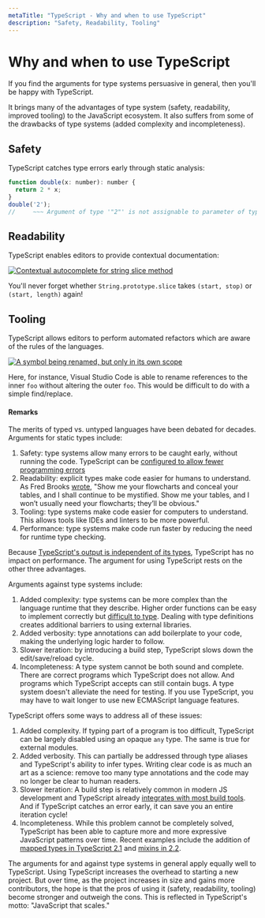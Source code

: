 ```yaml
---
metaTitle: "TypeScript - Why and when to use TypeScript"
description: "Safety, Readability, Tooling"
---
```


# Why and when to use TypeScript


If you find the arguments for type systems persuasive in general, then you'll be happy with TypeScript.

It brings many of the advantages of type system (safety, readability, improved tooling) to the JavaScript ecosystem. It also suffers from some of the drawbacks of type systems (added complexity and incompleteness).



## Safety


TypeScript catches type errors early through static analysis:

```js
function double(x: number): number {
  return 2 * x;
}
double('2');
//     ~~~ Argument of type '"2"' is not assignable to parameter of type 'number'.

```



## Readability


TypeScript enables editors to provide contextual documentation:

[<img src="https://i.stack.imgur.com/olNJH.png" alt="Contextual autocomplete for string slice method" />](https://i.stack.imgur.com/olNJH.png)

You'll never forget whether `String.prototype.slice` takes `(start, stop)` or `(start, length)` again!



## Tooling


TypeScript allows editors to perform automated refactors which are aware of the rules of the languages.

[<img src="https://i.stack.imgur.com/N1C0T.gif" alt="A symbol being renamed, but only in its own scope" />](https://i.stack.imgur.com/N1C0T.gif)

Here, for instance, Visual Studio Code is able to rename references to the inner `foo` without altering the outer `foo`. This would be difficult to do with a simple find/replace.



#### Remarks


The merits of typed vs. untyped languages have been debated for decades. Arguments for static types include:

1. Safety: type systems allow many errors to be caught early, without running the code. TypeScript can be [configured to allow fewer programming errors](http://stackoverflow.com/documentation/typescript/4720/tsconfig-json/23686/configuration-for-fewer-programming-errors#t=201702132252430290388)
1. Readability: explicit types make code easier for humans to understand. As Fred Brooks [wrote](https://en.wikiquote.org/wiki/Fred_Brooks#The_Mythical_Man-Month:_Essays_on_Software_Engineering_.281975.2C_1995.29), "Show me your flowcharts and conceal your tables, and I shall continue to be mystified. Show me your tables, and I won’t usually need your flowcharts; they’ll be obvious."
1. Tooling: type systems make code easier for computers to understand. This allows tools like IDEs and linters to be more powerful.
1. Performance: type systems make code run faster by reducing the need for runtime type checking.

Because [TypeScript's output is independent of its types](http://neugierig.org/software/blog/2016/04/typescript-types.html), TypeScript has no impact on performance. The argument for using TypeScript rests on the other three advantages.

Arguments against type systems include:

1. Added complexity: type systems can be more complex than the language runtime that they describe. Higher order functions can be easy to implement correctly but [difficult to type](https://medium.com/javascript-scene/you-might-not-need-typescript-or-static-types-aa7cb670a77b#.sfoweuenw). Dealing with type definitions creates additional barriers to using external libraries.
1. Added verbosity: type annotations can add boilerplate to your code, making the underlying logic harder to follow.
1. Slower iteration: by introducing a build step, TypeScript slows down the edit/save/reload cycle.
1. Incompleteness: A type system cannot be both sound and complete. There are correct programs which TypeScript does not allow. And programs which TypeScript accepts can still contain bugs. A type system doesn't alleviate the need for testing. If you use TypeScript, you may have to wait longer to use new ECMAScript language features.

TypeScript offers some ways to address all of these issues:

1. Added complexity. If typing part of a program is too difficult, TypeScript can be largely disabled using an opaque `any` type. The same is true for external modules.
1. Added verbosity. This can partially be addressed through type aliases and TypeScript's ability to infer types. Writing clear code is as much an art as a science: remove too many type annotations and the code may no longer be clear to human readers.
1. Slower iteration: A build step is relatively common in modern JS development and TypeScript already [integrates with most build tools](http://stackoverflow.com/documentation/typescript/2860/integrating-with-build-tools#t=201702132253595569385). And if TypeScript catches an error early, it can save you an entire iteration cycle!
1. Incompleteness. While this problem cannot be completely solved, TypeScript has been able to capture more and more expressive JavaScript patterns over time. Recent examples include the addition of [mapped types in TypeScript 2.1](https://medium.com/@danvdk/a-typed-pluck-exploring-typescript-2-1s-mapped-types-c15f72bf4ca8) and [mixins in 2.2](https://blogs.msdn.microsoft.com/typescript/2017/02/02/announcing-typescript-2-2-rc/).

The arguments for and against type systems in general apply equally well to TypeScript. Using TypeScript increases the overhead to starting a new project. But over time, as the project increases in size and gains more contributors, the hope is that the pros of using it (safety, readability, tooling) become stronger and outweigh the cons. This is reflected in TypeScript's motto: "JavaScript that scales."

